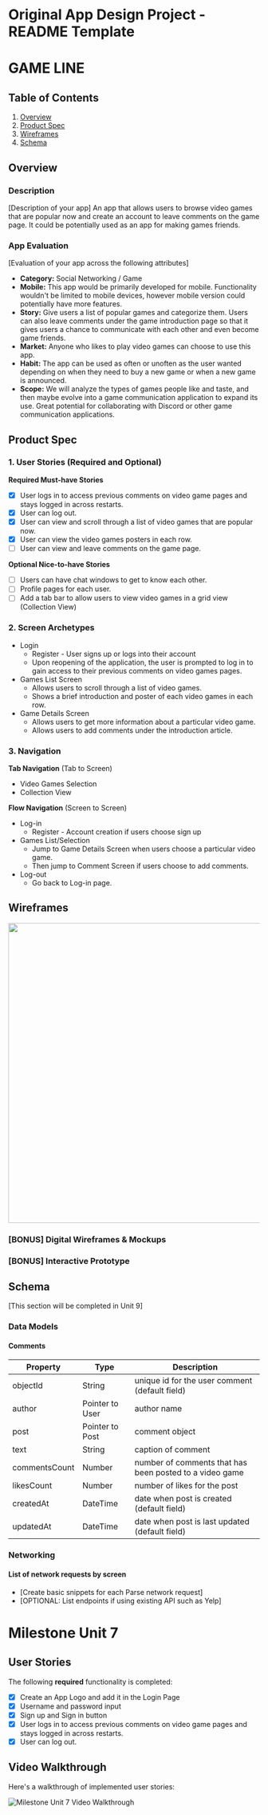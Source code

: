 Original App Design Project - README Template
===

# GAME LINE

## Table of Contents
1. [Overview](#Overview)
1. [Product Spec](#Product-Spec)
1. [Wireframes](#Wireframes)
2. [Schema](#Schema)

## Overview
### Description
[Description of your app]
An app that allows users to browse video games that are popular now and create an account to leave comments on the game page. It could be potentially used as an app for making games friends. 

### App Evaluation
[Evaluation of your app across the following attributes]
- **Category:** Social Networking / Game
- **Mobile:** This app would be primarily developed for mobile. Functionality wouldn't be limited to mobile devices, however mobile version could potentially have more features.
- **Story:** Give users a list of popular games and categorize them. Users can also leave comments under the game introduction page so that it gives users a chance to communicate with each other and even become game friends.
- **Market:** Anyone who likes to play video games can choose to use this app. 
- **Habit:** The app can be used as often or unoften as the user wanted depending on when they need to buy a new game or when a new game is announced. 
- **Scope:** We will analyze the types of games people like and taste, and then maybe evolve into a game communication application to expand its use. Great potential for collaborating with Discord or other game communication applications.

## Product Spec

### 1. User Stories (Required and Optional)

**Required Must-have Stories**

- [x] User logs in to access previous comments on video game pages and stays logged in across restarts. 
- [x] User can log out. 
- [x] User can view and scroll through a list of video games that are popular now.
- [x] User can view the video games posters in each row.
- [ ] User can view and leave comments on the game page.

**Optional Nice-to-have Stories**

- [ ] Users can have chat windows to get to know each other.
- [ ] Profile pages for each user.
- [ ] Add a tab bar to allow users to view video games in a grid view (Collection View)

### 2. Screen Archetypes

* Login
  * Register - User signs up or logs into their account
  * Upon reopening of the application, the user is prompted to log in to gain access to their previous comments on video games pages.
* Games List Screen
   * Allows users to scroll through a list of video games. 
   * Shows a brief introduction and poster of each video games in each row. 
* Game Details Screen
   * Allows users to get more information about a particular video game. 
   * Allows users to add comments under the introduction article.  

### 3. Navigation

**Tab Navigation** (Tab to Screen)

* Video Games Selection
* Collection View

**Flow Navigation** (Screen to Screen)

* Log-in
  * Register - Account creation if users choose sign up
* Games List/Selection
  * Jump to Game Details Screen when users choose a particular video game. 
  * Then jump to Comment Screen if users choose to add comments. 
* Log-out
  * Go back to Log-in page. 

## Wireframes
<img src="https://user-images.githubusercontent.com/78678541/139945367-90f79431-b674-47d1-b4be-3e7b5d844144.jpeg" width=600>

### [BONUS] Digital Wireframes & Mockups

### [BONUS] Interactive Prototype

## Schema 
[This section will be completed in Unit 9]
### Data Models
#### Comments

   | Property      | Type     | Description |
   | ------------- | -------- | ------------|
   | objectId      | String   | unique id for the user comment (default field) |
   | author        | Pointer to User| author name |
   | post          | Pointer to Post | comment object |
   | text          | String   | caption of comment |
   | commentsCount | Number   | number of comments that has been posted to a video game |
   | likesCount    | Number   | number of likes for the post |
   | createdAt     | DateTime | date when post is created (default field) |
   | updatedAt     | DateTime | date when post is last updated (default field) |
   
### Networking
#### List of network requests by screen

- [Create basic snippets for each Parse network request]
- [OPTIONAL: List endpoints if using existing API such as Yelp]


# Milestone Unit 7

## User Stories

The following **required** functionality is completed:

- [x] Create an App Logo and add it in the Login Page
- [x] Username and password input
- [x] Sign up and Sign in button
- [x] User logs in to access previous comments on video game pages and stays logged in across restarts.
- [x] User can log out.

## Video Walkthrough

Here's a walkthrough of implemented user stories:

<img src='https://user-images.githubusercontent.com/78678541/140178588-89163c99-283b-4753-a805-31fa821133ea.gif' title='Milestone Unit 7 Video Walkthrough' width='' alt='Milestone Unit 7 Video Walkthrough' />

